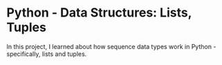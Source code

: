 # Python - Data Structures: Lists, Tuples

In this project, I learned about how sequence data types work in
Python - specifically, lists and tuples.

